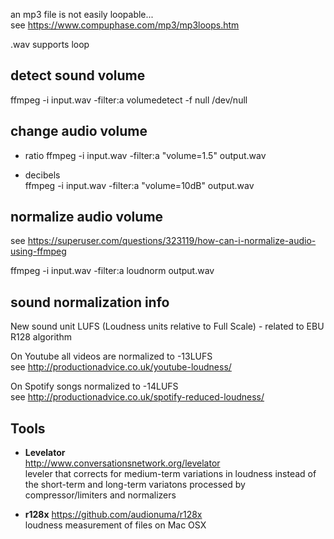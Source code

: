 an mp3 file is not easily loopable...   
see https://www.compuphase.com/mp3/mp3loops.htm  

.wav supports loop

## detect sound volume
ffmpeg -i input.wav -filter:a volumedetect -f null /dev/null

## change audio volume
- ratio
ffmpeg -i input.wav -filter:a "volume=1.5" output.wav

- decibels  
ffmpeg -i input.wav -filter:a "volume=10dB" output.wav

## normalize audio volume
see https://superuser.com/questions/323119/how-can-i-normalize-audio-using-ffmpeg  

ffmpeg -i input.wav -filter:a loudnorm output.wav


## sound normalization info
New sound unit LUFS (Loudness units relative to Full Scale) - related to EBU R128 algorithm

On Youtube all videos are normalized to -13LUFS  
see http://productionadvice.co.uk/youtube-loudness/

On Spotify songs normalized to -14LUFS  
see http://productionadvice.co.uk/spotify-reduced-loudness/

## Tools

- **Levelator**  
http://www.conversationsnetwork.org/levelator  
leveler that corrects for medium-term variations in loudness instead of the short-term and long-term variatons processed by compressor/limiters and normalizers

- **r128x**
https://github.com/audionuma/r128x  
loudness measurement of files on Mac OSX 


